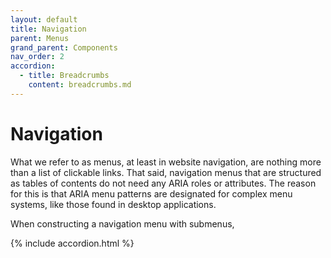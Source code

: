 ```yaml
---
layout: default
title: Navigation
parent: Menus
grand_parent: Components
nav_order: 2
accordion:
  - title: Breadcrumbs
    content: breadcrumbs.md
---
```


# Navigation
What we refer to as menus, at least in website navigation, are nothing more than a list of clickable links. That said, navigation menus that are structured as tables of contents do not need any ARIA roles or attributes. The reason for this is that ARIA menu patterns are designated for complex menu systems, like those found in desktop applications. 

When constructing a navigation menu with submenus, 


{% include accordion.html %}